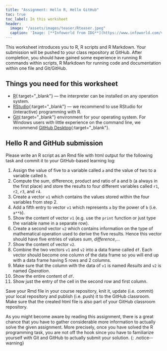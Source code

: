 ```yaml
---
title: "Assignment: Hello R, Hello GitHub"
toc: true
toc_label: In this worksheet
header:
  image: "/assets/images/teaser/Rteaser.jpeg"
  caption: 'Image: [**Infoworld from IDG**](https://www.infoworld.com/video/series/8563/do-more-with-r){:target="_blank"}'
---
```


This worksheet introduces you to R, R scripts and R Markdown. 
Your submission will be pushed to your class repository at GitHub. 
After completion, you should have gained some experience in running R commands within scripts, R Markdown for running code and documentation within one file and Git/GitHub.

## Things you need for this worksheet
  * [R](https://cran.r-project.org/){:target="_blank"} — the interpreter can be installed on any operation system.
  * [RStudio](https://www.rstudio.com/){:target="_blank"} — we recommend to use RStudio for (interactive) programming with R.
  * [Git](https://git-scm.com/downloads){:target="_blank"} environment for your operating system. For Windows users with little experience on the command line, we recommend [GitHub Desktop](https://desktop.github.com/){:target="_blank"}.

## Hello R and GitHub submission
Please write an R script as an Rmd file with html output for the following task and commit it to your GitHub-based learning log:

1. Assign the value of five to a variable called `a` and the value of two to a variable called `b`.
1. Compute the sum, difference, product and ratio of a and b (a always in the first place) and store the results to four different variables called `r1`, `r2`, `r3`, and `r4`.
1. Create a vector `v1` which contains the values stored within the four variables from step 2.
1. Add a fifth entry to vector `v1` which represents `a` by the power of `b` (i.e. `a**b`).
1. Show the content of vector `v1` (e.g. use the `print` function or just type the variable name in a separate row).
1. Create a second vector `v2` which contains information on the type of mathematical operation used to derive the five results. Hence this vector should have five entries of values *sum*, *difference*,...
1. Show the content of vector `v2`.
1. Combine the two vectors `v1` and `v2` into a data frame called `df`. Each vector should become one column of the data frame so you will end up with a data frame having 5 rows and 2 columns.
1. Make sure that the column with the data of `v1` is named *Results* and `v2` is named *Operation*.
1. Show the entire content of `df`.
1. Show just the entry of the cell in the second row and first column.

Save your Rmd file in your course repository, knit it, update (i.e. commit) your local repository and publish (i.e. push) it to the GitHub classroom. Make sure that the created html file is also part of your GitHub classroom repository.

As you might become aware by reading this assignment, there is a great chance that you have to gather considerable more information to actually solve the given assignment. More precisely, once you have solved the R programming task, you are not off the hook since you have to familiarize yourself with Git and GitHub to actually submit your solution.
{: .notice--warning}



